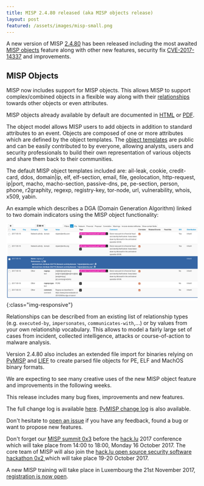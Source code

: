 ```yaml
---
title: MISP 2.4.80 released (aka MISP objects release)
layout: post
featured: /assets/images/misp-small.png
---
```


A new version of MISP [2.4.80](https://github.com/MISP/MISP/tree/v2.4.80) has been released including the most awaited [MISP objects](https://github.com/MISP/misp-objects) feature along with other new features, security fix [CVE-2017-14337](https://www.circl.lu/advisory/CVE-2017-14337/) and improvements.

## MISP Objects

MISP now includes support for MISP objects. This allows MISP to support complex/combined objects in a flexible way along with their [relationships](http://www.misp-project.org/objects.html#_relationships) towards other objects or even attributes.

MISP objects already available by default are documented in [HTML](https://www.misp-project.org/objects.html) or [PDF](https://www.misp-project.org/objects.pdf).

The object model allows MISP users to add objects in addition to standard attributes to an event. Objects are composed of one or more attributes which are defined by the object templates.
The [object templates](https://github.com/MISP/misp-objects/tree/master/objects) are public and can be easily contributed to by everyone, allowing analysts, users and security professionals to build their own representation of various objects and share them back to their communities.

The default MISP object templates included are: ail-leak, cookie, credit-card, ddos, domain|ip, elf, elf-section, email, file, geolocation, http-request, ip|port, macho, macho-section, passive-dns, pe, pe-section, person, phone, r2graphity, regexp, registry-key, tor-node, url, vulnerability, whois, x509, yabin.

An example which describes a DGA (Domain Generation Algorithm) linked to two domain indicators using the MISP object functionality:

![DGA expressed as MISP object](/assets/images/misp/blog/DGA-in-MISP.png){:class="img-responsive"}

Relationships can be described from an existing list of relationship types (e.g. `executed-by`, `impersonates`, `communicates-with`,...) or by values from your own relationship vocabulary. This allows to
model a fairly large set of cases from incident, collected intelligence, attacks or course-of-action to malware analysis.

Version 2.4.80 also includes an extended file import for binaries relying on [PyMISP](https://github.com/MISP/PyMISP/blob/master/pymisp/tools/create_misp_object.py) and [LIEF](https://lief.quarkslab.com/) to create parsed file objects for PE, ELF and MachOS binary formats.

We are expecting to see many creative uses of the new MISP object feature and improvements in the following weeks.

This release includes many bug fixes, improvements and new features.

The full change log is available [here](https://www.misp.software/Changelog.txt). [PyMISP change log](https://www.misp.software/PyMISP-Changelog.txt) is also available.

Don't hesitate to [open an issue](https://github.com/MISP/MISP/issues) if you have any feedback, found a bug or want to propose new features.

Don't forget our [MISP summit 0x3](https://2017.hack.lu/misp-summit/) before the [hack.lu](https://2017.hack.lu/) 2017 conference which will take place from 14:00 to 18:00, Monday 16 October 2017. The core team of MISP will also join the [hack.lu open source security software hackathon 0x2 ](https://hackathon.hack.lu/) which will take place 19-20 October 2017.

A new MISP training will take place in Luxembourg the 21st November 2017, [registration is now open](https://www.eventbrite.com/e/misp-training-november-edition-tickets-36347289722).
